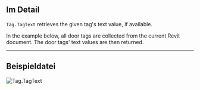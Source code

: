 ## Im Detail
`Tag.TagText` retrieves the given tag's text value, if available.

In the example below, all door tags are collected from the current Revit document. The door tags' text values are then returned.
___
## Beispieldatei

![Tag.TagText](./Revit.Elements.Tag.TagText_img.jpg)
